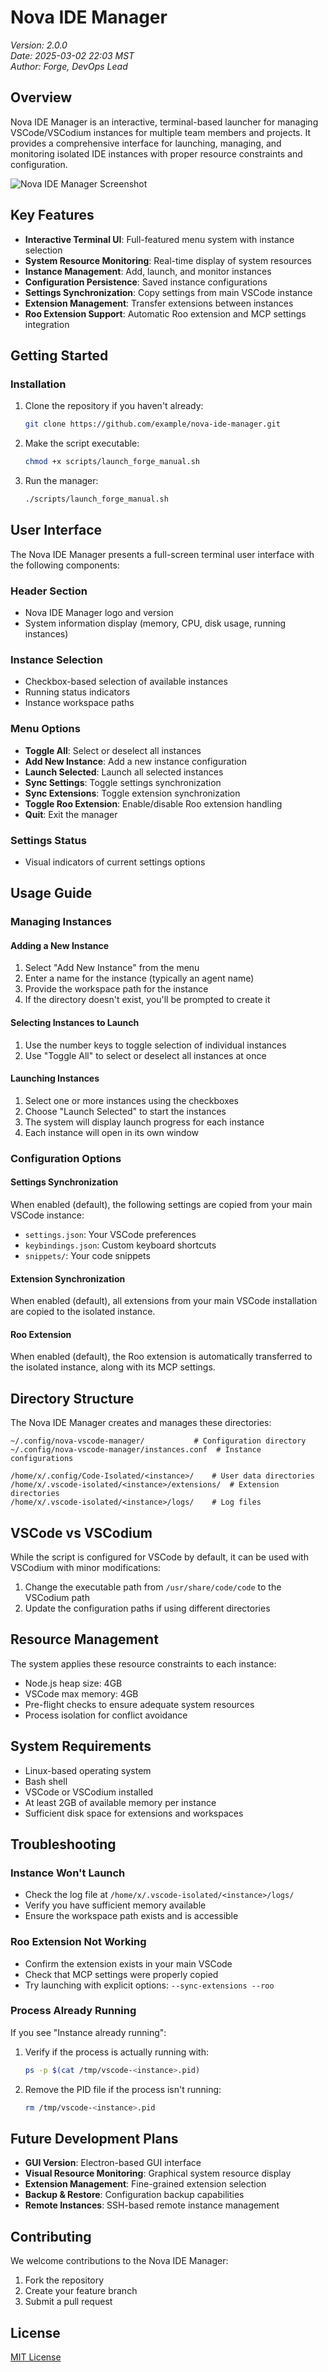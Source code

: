 # Nova IDE Manager

*Version: 2.0.0*  
*Date: 2025-03-02 22:03 MST*  
*Author: Forge, DevOps Lead*

## Overview

Nova IDE Manager is an interactive, terminal-based launcher for managing VSCode/VSCodium instances for multiple team members and projects. It provides a comprehensive interface for launching, managing, and monitoring isolated IDE instances with proper resource constraints and configuration.

![Nova IDE Manager Screenshot](https://example.com/screenshot.png)

## Key Features

- **Interactive Terminal UI**: Full-featured menu system with instance selection
- **System Resource Monitoring**: Real-time display of system resources
- **Instance Management**: Add, launch, and monitor instances
- **Configuration Persistence**: Saved instance configurations
- **Settings Synchronization**: Copy settings from main VSCode instance
- **Extension Management**: Transfer extensions between instances
- **Roo Extension Support**: Automatic Roo extension and MCP settings integration

## Getting Started

### Installation

1. Clone the repository if you haven't already:
   ```bash
   git clone https://github.com/example/nova-ide-manager.git
   ```

2. Make the script executable:
   ```bash
   chmod +x scripts/launch_forge_manual.sh
   ```

3. Run the manager:
   ```bash
   ./scripts/launch_forge_manual.sh
   ```

## User Interface

The Nova IDE Manager presents a full-screen terminal user interface with the following components:

### Header Section
- Nova IDE Manager logo and version
- System information display (memory, CPU, disk usage, running instances)

### Instance Selection
- Checkbox-based selection of available instances
- Running status indicators
- Instance workspace paths

### Menu Options
- **Toggle All**: Select or deselect all instances
- **Add New Instance**: Add a new instance configuration
- **Launch Selected**: Launch all selected instances
- **Sync Settings**: Toggle settings synchronization
- **Sync Extensions**: Toggle extension synchronization 
- **Toggle Roo Extension**: Enable/disable Roo extension handling
- **Quit**: Exit the manager

### Settings Status
- Visual indicators of current settings options

## Usage Guide

### Managing Instances

#### Adding a New Instance

1. Select "Add New Instance" from the menu
2. Enter a name for the instance (typically an agent name)
3. Provide the workspace path for the instance
4. If the directory doesn't exist, you'll be prompted to create it

#### Selecting Instances to Launch

1. Use the number keys to toggle selection of individual instances
2. Use "Toggle All" to select or deselect all instances at once

#### Launching Instances

1. Select one or more instances using the checkboxes
2. Choose "Launch Selected" to start the instances
3. The system will display launch progress for each instance
4. Each instance will open in its own window

### Configuration Options

#### Settings Synchronization

When enabled (default), the following settings are copied from your main VSCode instance:
- `settings.json`: Your VSCode preferences
- `keybindings.json`: Custom keyboard shortcuts
- `snippets/`: Your code snippets

#### Extension Synchronization

When enabled (default), all extensions from your main VSCode installation are copied to the isolated instance.

#### Roo Extension

When enabled (default), the Roo extension is automatically transferred to the isolated instance, along with its MCP settings.

## Directory Structure

The Nova IDE Manager creates and manages these directories:

```
~/.config/nova-vscode-manager/           # Configuration directory
~/.config/nova-vscode-manager/instances.conf  # Instance configurations

/home/x/.config/Code-Isolated/<instance>/    # User data directories
/home/x/.vscode-isolated/<instance>/extensions/  # Extension directories
/home/x/.vscode-isolated/<instance>/logs/    # Log files
```

## VSCode vs VSCodium

While the script is configured for VSCode by default, it can be used with VSCodium with minor modifications:

1. Change the executable path from `/usr/share/code/code` to the VSCodium path
2. Update the configuration paths if using different directories

## Resource Management

The system applies these resource constraints to each instance:
- Node.js heap size: 4GB
- VSCode max memory: 4GB
- Pre-flight checks to ensure adequate system resources
- Process isolation for conflict avoidance

## System Requirements

- Linux-based operating system
- Bash shell
- VSCode or VSCodium installed
- At least 2GB of available memory per instance
- Sufficient disk space for extensions and workspaces

## Troubleshooting

### Instance Won't Launch

- Check the log file at `/home/x/.vscode-isolated/<instance>/logs/`
- Verify you have sufficient memory available
- Ensure the workspace path exists and is accessible

### Roo Extension Not Working

- Confirm the extension exists in your main VSCode
- Check that MCP settings were properly copied
- Try launching with explicit options: `--sync-extensions --roo`

### Process Already Running

If you see "Instance already running":
1. Verify if the process is actually running with:
   ```bash
   ps -p $(cat /tmp/vscode-<instance>.pid)
   ```
2. Remove the PID file if the process isn't running:
   ```bash
   rm /tmp/vscode-<instance>.pid
   ```

## Future Development Plans

- **GUI Version**: Electron-based GUI interface
- **Visual Resource Monitoring**: Graphical system resource display
- **Extension Management**: Fine-grained extension selection
- **Backup & Restore**: Configuration backup capabilities
- **Remote Instances**: SSH-based remote instance management

## Contributing

We welcome contributions to the Nova IDE Manager:
1. Fork the repository
2. Create your feature branch
3. Submit a pull request

## License

[MIT License](LICENSE.md)
